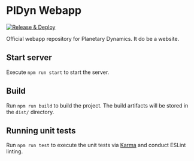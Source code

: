 # PlDyn Webapp

[![Release & Deploy](https://github.com/SkyeRangerDelta/PlDyn-Webapp/actions/workflows/release-and-deploy.yml/badge.svg)](https://github.com/SkyeRangerDelta/PlDyn-Webapp/actions/workflows/release-and-deploy.yml)

Official webapp repository for Planetary Dynamics. It do be a website.

## Start server

Execute `npm run start` to start the server.

## Build

Run `npm run build` to build the project. The build artifacts will be stored in the `dist/` directory.

## Running unit tests

Run `npm run test` to execute the unit tests via [Karma](https://karma-runner.github.io) and conduct ESLint linting.
